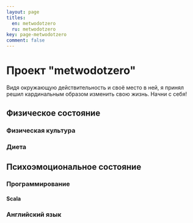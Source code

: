 ```yaml
---
layout: page
titles:  
  en: metwodotzero
  ru: metwodotzero
key: page-metwodotzero
comment: false
---
```


# Проект "metwodotzero"

Видя окружающую действительность и своё место в ней, я принял решил кардинальным образом изменить свою жизнь. Начни с себя!

## Физическое состояние

### Физическая культура

### Диета

## Психоэмоциональное состояние

### Программирование

#### Scala
### Английский язык